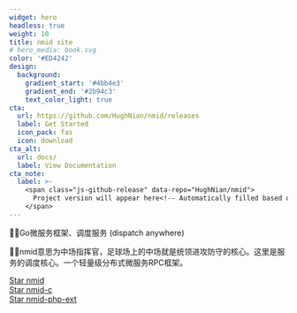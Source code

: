 ```yaml
---
widget: hero
headless: true
weight: 10
title: nmid site
# hero_media: book.svg
color: '#ED4242'
design:
  background:
    gradient_start: '#4bb4e3'
    gradient_end: '#2b94c3'
    text_color_light: true
cta:
  url: https://github.com/HughNian/nmid/releases
  label: Get Started
  icon_pack: fas
  icon: download
cta_alt:
  url: docs/
  label: View Documentation
cta_note:
  label: >-
    <span class="js-github-release" data-repo="HughNian/nmid">
      Project version will appear here<!-- Automatically filled based on data-repo value -->
    </span>
---
```


👏👏Go微服务框架、调度服务 (dispatch anywhere)

🤟🤟nmid意思为中场指挥官，足球场上的中场就是统领进攻防守的核心。这里是服务的调度核心。一个轻量级分布式微服务RPC框架。

<a class="github-button" href="https://github.com/HughNian/nmid" data-icon="octicon-star" data-size="large" data-show-count="true" aria-label="Star nmid">Star nmid</a><br><a class="github-button" href="https://github.com/HughNian/nmid-c" data-icon="octicon-star" data-size="large" data-show-count="true" aria-label="Star nmid-c">Star nmid-c</a><br><a class="github-button" href="https://github.com/HughNian/nmid-php-ext" data-icon="octicon-star" data-size="large" data-show-count="true" aria-label="Star nmid-php-ext">Star nmid-php-ext</a><script async defer src="https://buttons.github.io/buttons.js"></script>
